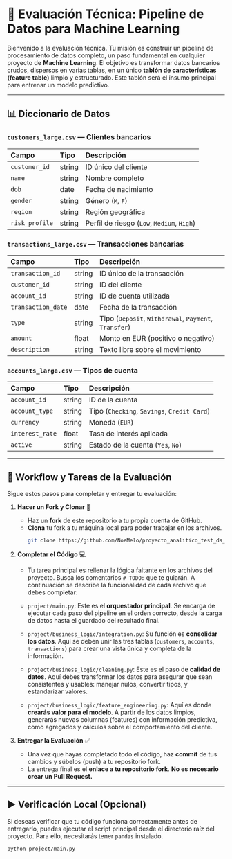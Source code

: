 # 🧪 Evaluación Técnica: Pipeline de Datos para Machine Learning

Bienvenido a la evaluación técnica. Tu misión es construir un pipeline de procesamiento de datos completo, un paso fundamental en cualquier proyecto de **Machine Learning**. El objetivo es transformar datos bancarios crudos, dispersos en varias tablas, en un único **tablón de características (feature table)** limpio y estructurado. Este tablón será el insumo principal para entrenar un modelo predictivo.

***
## 📊 Diccionario de Datos

### `customers_large.csv` — Clientes bancarios
| Campo | Tipo | Descripción |
| :--- | :--- | :--- |
| `customer_id` | string | ID único del cliente |
| `name` | string | Nombre completo |
| `dob` | date | Fecha de nacimiento |
| `gender` | string | Género (`M`, `F`) |
| `region` | string | Región geográfica |
| `risk_profile`| string | Perfil de riesgo (`Low`, `Medium`, `High`) |

### `transactions_large.csv` — Transacciones bancarias
| Campo | Tipo | Descripción |
| :--- | :--- | :--- |
| `transaction_id` | string | ID único de la transacción |
| `customer_id` | string | ID del cliente |
| `account_id` | string | ID de cuenta utilizada |
| `transaction_date`| date | Fecha de la transacción |
| `type` | string | Tipo (`Deposit`, `Withdrawal`, `Payment`, `Transfer`) |
| `amount` | float | Monto en EUR (positivo o negativo) |
| `description` | string | Texto libre sobre el movimiento |

### `accounts_large.csv` — Tipos de cuenta
| Campo | Tipo | Descripción |
| :--- | :--- | :--- |
| `account_id` | string | ID de la cuenta |
| `account_type` | string | Tipo (`Checking`, `Savings`, `Credit Card`) |
| `currency` | string | Moneda (`EUR`) |
| `interest_rate` | float | Tasa de interés aplicada |
| `active` | string | Estado de la cuenta (`Yes`, `No`) |

***
## 🔧 Workflow y Tareas de la Evaluación

Sigue estos pasos para completar y entregar tu evaluación:

1.  **Hacer un Fork y Clonar** 🍴
    * Haz un **fork** de este repositorio a tu propia cuenta de GitHub.
    * **Clona** tu fork a tu máquina local para poder trabajar en los archivos.
        ```bash
        git clone https://github.com/NoeMelo/proyecto_analitico_test_ds_bbva.git
        ```

2.  **Completar el Código** 💻
    * Tu tarea principal es rellenar la lógica faltante en los archivos del proyecto. Busca los comentarios `# TODO:` que te guiarán. A continuación se describe la funcionalidad de cada archivo que debes completar:

    * `project/main.py`: Este es el **orquestador principal**. Se encarga de ejecutar cada paso del pipeline en el orden correcto, desde la carga de datos hasta el guardado del resultado final.

    * `project/business_logic/integration.py`: Su función es **consolidar los datos**. Aquí se deben unir las tres tablas (`customers`, `accounts`, `transactions`) para crear una vista única y completa de la información.

    * `project/business_logic/cleaning.py`: Este es el paso de **calidad de datos**. Aquí debes transformar los datos para asegurar que sean consistentes y usables: manejar nulos, convertir tipos, y estandarizar valores.

    * `project/business_logic/feature_engineering.py`: Aquí es donde **crearás valor para el modelo**. A partir de los datos limpios, generarás nuevas columnas (features) con información predictiva, como agregados y cálculos sobre el comportamiento del cliente.

3.  **Entregar la Evaluación** ✅
    * Una vez que hayas completado todo el código, haz **commit** de tus cambios y súbelos (push) a tu repositorio fork.
    * La entrega final es el **enlace a tu repositorio fork**. **No es necesario crear un Pull Request.**

***
## ▶️ Verificación Local (Opcional)

Si deseas verificar que tu código funciona correctamente antes de entregarlo, puedes ejecutar el script principal desde el directorio raíz del proyecto. Para ello, necesitarás tener `pandas` instalado.

```bash
python project/main.py
